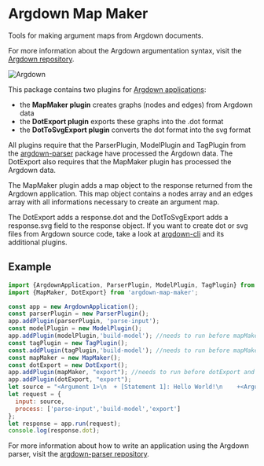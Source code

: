 # Argdown Map Maker

Tools for making argument maps from Argdown documents.

For more information about the Argdown argumentation syntax, visit the [Argdown repository](https://github.com/christianvoigt/argdown).

![Argdown](https://cdn.rawgit.com/christianvoigt/argdown-map-maker/master/argdown-mark.svg)

This package contains two plugins for [Argdown applications](https://github.com/christianvoigt/argdown-parser):

*   the **MapMaker plugin** creates graphs (nodes and edges) from Argdown data
*   the **DotExport plugin** exports these graphs into the .dot format
*   the **DotToSvgExport plugin** converts the dot format into the svg format

All plugins require that the ParserPlugin, ModelPlugin and TagPlugin from the [argdown-parser](https://github.com/christianvoigt/argdown-parser) package have processed the Argdown data.
The DotExport also requires that the MapMaker plugin has processed the Argdown data.

The MapMaker plugin adds a map object to the response returned from the Argdown application. This map object contains a nodes array and an edges array with all informations necessary to create an argument map.

The DotExport adds a response.dot and the DotToSvgExport adds a response.svg field to the response object. If you want to create dot or svg files from Argdown source code, take a look at [argdown-cli](https://github.com/christianvoigt/argdown-cli) and its additional plugins.

## Example

```JavaScript
import {ArgdownApplication, ParserPlugin, ModelPlugin, TagPlugin} from 'argdown-parser';
import {MapMaker, DotExport} from 'argdown-map-maker';

const app = new ArgdownApplication();
const parserPlugin = new ParserPlugin();
app.addPlugin(parserPlugin, 'parse-input');
const modelPlugin = new ModelPlugin();
app.addPlugin(modelPlugin,'build-model'); //needs to run before mapMaker
const tagPlugin = new TagPlugin();
const.addPlugin(tagPlugin,'build-model'); //needs to run before mapMaker
const mapMaker = new MapMaker();
const dotExport = new DotExport();
app.addPlugin(mapMaker, "export"); //needs to run before dotExport and argMLExport
app.addPlugin(dotExport, "export");
let source = "<Argument 1>\n  + [Statement 1]: Hello World!\n    +<Argument 2>: Description";
let request = {
  input: source,
  process: ['parse-input','build-model','export']
};
let response = app.run(request);
console.log(response.dot);
```

For more information about how to write an application using the Argdown parser, visit the [argdown-parser repository](https://github.com/christianvoigt/argdown-parser).

